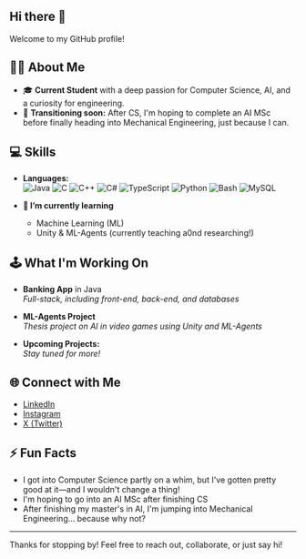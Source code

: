 ## Hi there 👋

Welcome to my GitHub profile!

## 👨‍🎓 About Me

- 🎓 **Current Student** with a deep passion for Computer Science, AI, and a curiosity for engineering.
- 🚀 **Transitioning soon:** After CS, I'm hoping to complete an AI MSc before finally heading into Mechanical Engineering, just because I can.

## 💻 Skills

- **Languages:**  
  ![Java](https://img.shields.io/badge/Java-%23ED8B00.svg?style=for-the-badge&logo=java&logoColor=white)
  ![C](https://img.shields.io/badge/C-%2300599C.svg?style=for-the-badge&logo=c&logoColor=white)
  ![C++](https://img.shields.io/badge/C++-%2300599C.svg?style=for-the-badge&logo=c%2B%2B&logoColor=white)
  ![C#](https://img.shields.io/badge/C%23-%23239120.svg?style=for-the-badge&logo=c-sharp&logoColor=white)
  ![TypeScript](https://img.shields.io/badge/TypeScript-%23007ACC.svg?style=for-the-badge&logo=typescript&logoColor=white)
  ![Python](https://img.shields.io/badge/Python-%233776AB.svg?style=for-the-badge&logo=python&logoColor=white)
  ![Bash](https://img.shields.io/badge/Bash-4EAA25?logo=gnubash&logoColor=fff)
  ![MySQL](https://img.shields.io/badge/MySQL-4479A1?logo=mysql&logoColor=fff)

- **🌱 I’m currently learning**  
  - Machine Learning (ML)
  - Unity & ML-Agents (currently teaching a0nd researching!)

## 🕹️ What I'm Working On

- **Banking App** in Java  
  _Full-stack, including front-end, back-end, and databases_

- **ML-Agents Project**  
  _Thesis project on AI in video games using Unity and ML-Agents_

- **Upcoming Projects:**  
  _Stay tuned for more!_

## 🌐 Connect with Me

- [LinkedIn](https://www.linkedin.com/in/whard-assaf/)
- [Instagram](https://www.instagram.com/whard.assaf3/)
- [X (Twitter)](https://x.com/Whard_Assaf)

## ⚡ Fun Facts

- I got into Computer Science partly on a whim, but I've gotten pretty good at it—and I wouldn't change a thing!
- I'm hoping to go into an AI MSc after finishing CS
- After finishing my master's in AI, I'm jumping into Mechanical Engineering… because why not?

---

Thanks for stopping by! Feel free to reach out, collaborate, or just say hi!
